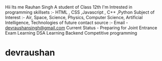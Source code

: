 Hii Its me Rauhan Singh
A student of Class 12th
I'm Intrested in programming 
skillsets :- 
HTML , CSS ,Javascript , C++ ,Python
Subject of Interest :-
Air, Space, Science, Physics, Computer Science, Artificial Intelligence, Technologies of future
contact source :- 
    Email - devraushansingh@gmail.com
Current Status - 
    Preparing for Joint Entrance Exam 
    Learning DSA
    Learning Backend
    Competitive programming
# devraushan
